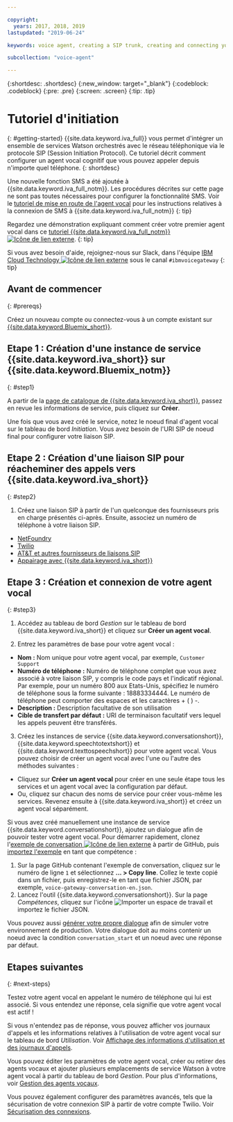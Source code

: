 ```yaml
---

copyright:
  years: 2017, 2018, 2019
lastupdated: "2019-06-24"

keywords: voice agent, creating a SIP trunk, creating and connecting your voice agent,

subcollection: "voice-agent"

---
```


{:shortdesc: .shortdesc}
{:new_window: target="_blank"}
{:codeblock: .codeblock}
{:pre: .pre}
{:screen: .screen}
{:tip: .tip}

# Tutoriel d'initiation
{: #getting-started}
{{site.data.keyword.iva_full}} vous permet d'intégrer un ensemble de services Watson orchestrés avec le réseau téléphonique via le protocole SIP (Session Initiation Protocol). Ce tutoriel décrit comment configurer un agent vocal cognitif que vous pouvez appeler depuis n'importe quel téléphone.
{: shortdesc}

Une nouvelle fonction SMS a été ajoutée à {{site.data.keyword.iva_full_notm}}. Les procédures décrites sur cette page ne sont pas toutes nécessaires pour configurer la fonctionnalité SMS. Voir le [tutoriel de mise en route de l'agent vocal](/docs/services/voice-agent?topic=voice-agent-connect-sms) pour les instructions relatives à la connexion de SMS à {{site.data.keyword.iva_full_notm}}
{: tip}

Regardez une démonstration expliquant comment créer votre premier agent vocal dans ce [tutoriel {{site.data.keyword.iva_full_notm}} ![Icône de lien externe](../../icons/launch-glyph.svg "Icône de lien externe")](https://developer.ibm.com/tv/building-voice-enabled-cognitive-applications-with-watson/).
{: tip}

Si vous avez besoin d'aide, rejoignez-nous sur Slack, dans l'équipe [IBM Cloud Technology ![Icône de lien externe](../../icons/launch-glyph.svg "Icône de lien externe")](https://slack-invite-ibm-cloud-tech.mybluemix.net/) sous le canal `#ibmvoicegateway`
{: tip}

## Avant de commencer
{: #prereqs}

Créez un nouveau compte ou connectez-vous à un compte existant sur [{{site.data.keyword.Bluemix_short}}](https://cloud.ibm.com/).

## Etape 1 : Création d'une instance de service {{site.data.keyword.iva_short}} sur {{site.data.keyword.Bluemix_notm}}
{: #step1}

A partir de la [page de catalogue de {{site.data.keyword.iva_short}}](https://cloud.ibm.com/catalog/services/voice-agent-with-watson), passez en revue les informations de service, puis cliquez sur **Créer**.

Une fois que vous avez créé le service, notez le noeud final d'agent vocal sur le tableau de bord _Initiation_. Vous avez besoin de l'URI SIP de noeud final pour configurer votre liaison SIP.

## Etape 2 : Création d'une liaison SIP pour réacheminer des appels vers {{site.data.keyword.iva_short}}
{: #step2}

1. Créez une liaison SIP à partir de l'un quelconque des fournisseurs pris en charge présentés ci-après. Ensuite, associez un numéro de téléphone à votre liaison SIP.

  * [NetFoundry](/docs/services/voice-agent?topic=voice-agent-connect#NetFoundry-setup)
  * [Twilio](/docs/services/voice-agent?topic=voice-agent-connect#twilio-setup)
  * [AT&T et autres fournisseurs de liaisons SIP](/docs/services/voice-agent?topic=voice-agent-connect#att-other)
  * [Appairage avec {{site.data.keyword.iva_short}}](/docs/services/voice-agent?topic=voice-agent-connect#peering)

## Etape 3 : Création et connexion de votre agent vocal
{: #step3}

1. Accédez au tableau de bord _Gestion_ sur le tableau de bord {{site.data.keyword.iva_short}} et cliquez sur **Créer un agent vocal**.

2. Entrez les paramètres de base pour votre agent vocal :
  * **Nom :** Nom unique pour votre agent vocal, par exemple, `Customer Support`
  * **Numéro de téléphone :** Numéro de téléphone complet que vous avez associé à votre liaison SIP, y compris le code pays et l'indicatif régional. Par exemple, pour un numéro 800 aux Etats-Unis, spécifiez le numéro de téléphone sous la forme suivante : 18883334444. Le numéro de téléphone peut comporter des espaces et les caractères + ( ) -.
  * **Description :** Description facultative de son utilisation
  * **Cible de transfert par défaut :** URI de terminaison facultatif vers lequel les appels peuvent être transférés.

3. Créez les instances de service {{site.data.keyword.conversationshort}}, {{site.data.keyword.speechtotextshort}} et {{site.data.keyword.texttospeechshort}} pour votre agent vocal. Vous pouvez choisir de créer un agent vocal avec l'une ou l'autre des méthodes suivantes :
  * Cliquez sur **Créer un agent vocal** pour créer en une seule étape tous les services et un agent vocal avec la configuration par défaut.
  * Ou, cliquez sur chacun des noms de service pour créer vous-même les services. Revenez ensuite à {{site.data.keyword.iva_short}} et créez un agent vocal séparément.

   Si vous avez créé manuellement une instance de service {{site.data.keyword.conversationshort}}, ajoutez un dialogue afin de pouvoir tester votre agent vocal.  Pour démarrer rapidement, clonez l'[exemple de conversation ![Icône de lien externe](../../icons/launch-glyph.svg "Icône de lien externe")](https://github.com/WASdev/sample.voice.gateway/blob/master/conversation/voice-gateway-conversation-en.json) à partir de GitHub, puis [importez l'exemple](/docs/services/assistant?topic=assistant-skill-dialog-add) en tant que compétence :

   1. Sur la page GitHub contenant l'exemple de conversation, cliquez sur le numéro de ligne `1` et sélectionnez **... > Copy line**. Collez le texte copié dans un fichier, puis enregistrez-le en tant que fichier JSON, par exemple, `voice-gateway-conversation-en.json`.
   2. Lancez l'outil {{site.data.keyword.conversationshort}}. Sur la page _Compétences_, cliquez sur l'icône ![Importer un espace de travail](../conversation/images/workspace_import.png) et importez le fichier JSON.

  Vous pouvez aussi [générer votre propre dialogue](/docs/services/assistant?topic=assistant-getting-started#getting-started-build-dialog) afin de simuler votre environnement de production. Votre dialogue doit au moins contenir un noeud avec la condition `conversation_start` et un noeud avec une réponse par défaut.


## Etapes suivantes
{: #next-steps}

Testez votre agent vocal en appelant le numéro de téléphone qui lui est associé. Si vous entendez une réponse, cela signifie que votre agent vocal est actif !

Si vous n'entendez pas de réponse, vous pouvez afficher vos journaux d'appels et les informations relatives à l'utilisation de votre agent vocal sur le tableau de bord _Utilisation_. Voir [Affichage des informations d'utilisation et des journaux d'appels](/docs/services/voice-agent?topic=voice-agent-logging).

Vous pouvez éditer les paramètres de votre agent vocal, créer ou retirer des agents vocaux et ajouter plusieurs emplacements de service Watson à votre agent vocal à partir du tableau de bord _Gestion_. Pour plus d'informations, voir [Gestion des agents vocaux](/docs/services/voice-agent?topic=voice-agent-managing).

Vous pouvez également configurer des paramètres avancés, tels que la sécurisation de votre connexion SIP à partir de votre compte Twilio. Voir [Sécurisation des connexions](/docs/services/voice-agent?topic=voice-agent-securing).
